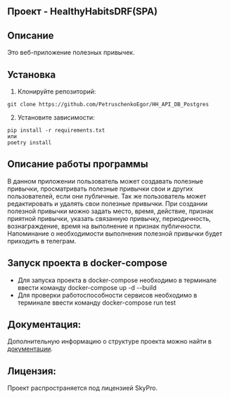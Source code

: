 ## Проект - HealthyHabitsDRF(SPA)

## Описание
Это веб-приложение полезных привычек.

## Установка
1. Клонируйте репозиторий:
```
git clone https://github.com/PetruschenkoEgor/HH_API_DB_Postgres
```
2. Установите зависимости:
```
pip install -r requirements.txt
или
poetry install
```

## Описание работы программы
В данном приложении пользователь может создавать полезные привычки, просматривать полезные привычки свои и других пользователей, если они публичные. Так же пользователь может редактировать и удалять свои полезные привычки.
При создании полезной привычки можно задать место, время, действие, признак приятной привычки, указать связанную привычку, периодичность, вознаграждение, время на выполнение и признак публичности.
Напоминание о необходимости выполнения полезной привычки будет приходить в телеграм.

## Запуск проекта в docker-compose
- Для запуска проекта в docker-compose необходимо в терминале ввести команду docker-compose up -d --build 
- Для проверки работоспособности сервисов необходимо в терминале ввести команду docker-compose run test 

## Документация:
Дополнительную информацию о структуре проекта можно найти в [документации](README.md).

## Лицензия:
Проект распространяется под лицензией SkyPro.